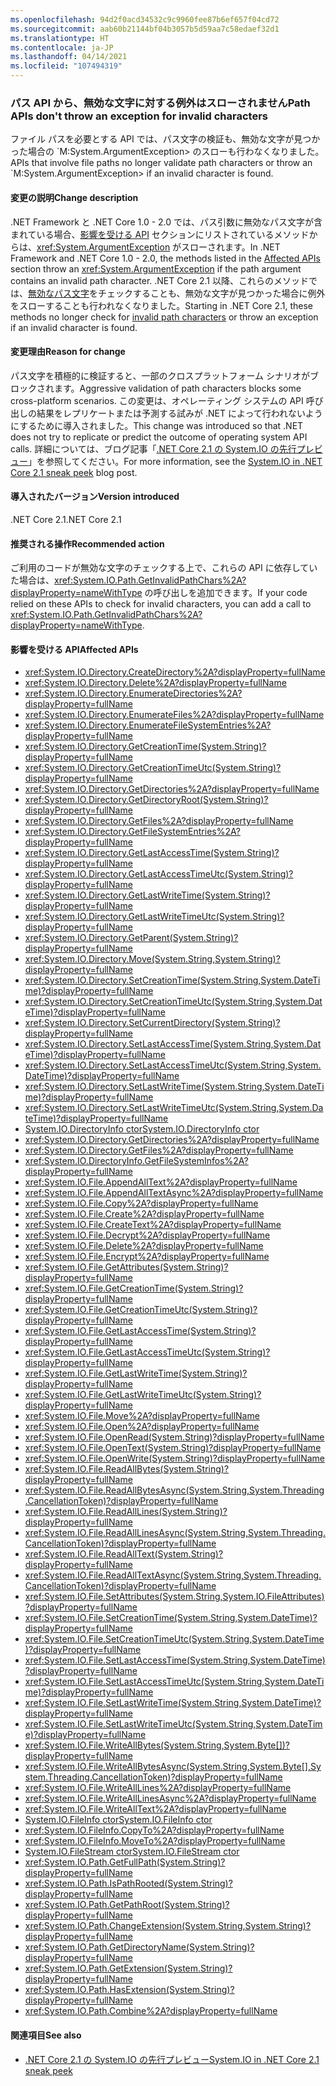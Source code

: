 ```yaml
---
ms.openlocfilehash: 94d2f0acd34532c9c9960fee87b6ef657f04cd72
ms.sourcegitcommit: aab60b21144bf04b3057b5d59aa7c58edaef32d1
ms.translationtype: HT
ms.contentlocale: ja-JP
ms.lasthandoff: 04/14/2021
ms.locfileid: "107494319"
---
```

### <a name="path-apis-dont-throw-an-exception-for-invalid-characters"></a><span data-ttu-id="c3e41-101">パス API から、無効な文字に対する例外はスローされません</span><span class="sxs-lookup"><span data-stu-id="c3e41-101">Path APIs don't throw an exception for invalid characters</span></span>

<span data-ttu-id="c3e41-102">ファイル パスを必要とする API では、パス文字の検証も、無効な文字が見つかった場合の \`M:System.ArgumentException> のスローも行わなくなりました。</span><span class="sxs-lookup"><span data-stu-id="c3e41-102">APIs that involve file paths no longer validate path characters or throw an \`M:System.ArgumentException> if an invalid character is found.</span></span>

#### <a name="change-description"></a><span data-ttu-id="c3e41-103">変更の説明</span><span class="sxs-lookup"><span data-stu-id="c3e41-103">Change description</span></span>

<span data-ttu-id="c3e41-104">.NET Framework と .NET Core 1.0 - 2.0 では、パス引数に無効なパス文字が含まれている場合、[影響を受ける API](#affected-apis) セクションにリストされているメソッドからは、<xref:System.ArgumentException> がスローされます。</span><span class="sxs-lookup"><span data-stu-id="c3e41-104">In .NET Framework and .NET Core 1.0 - 2.0, the methods listed in the [Affected APIs](#affected-apis) section throw an <xref:System.ArgumentException> if the path argument contains an invalid path character.</span></span> <span data-ttu-id="c3e41-105">.NET Core 2.1 以降、これらのメソッドでは、[無効なパス文字](xref:System.IO.Path.GetInvalidPathChars%2A)をチェックすることも、無効な文字が見つかった場合に例外をスローすることも行われなくなりました。</span><span class="sxs-lookup"><span data-stu-id="c3e41-105">Starting in .NET Core 2.1, these methods no longer check for [invalid path characters](xref:System.IO.Path.GetInvalidPathChars%2A) or throw an exception if an invalid character is found.</span></span>

#### <a name="reason-for-change"></a><span data-ttu-id="c3e41-106">変更理由</span><span class="sxs-lookup"><span data-stu-id="c3e41-106">Reason for change</span></span>

<span data-ttu-id="c3e41-107">パス文字を積極的に検証すると、一部のクロスプラットフォーム シナリオがブロックされます。</span><span class="sxs-lookup"><span data-stu-id="c3e41-107">Aggressive validation of path characters blocks some cross-platform scenarios.</span></span> <span data-ttu-id="c3e41-108">この変更は、オペレーティング システムの API 呼び出しの結果をレプリケートまたは予測する試みが .NET によって行われないようにするために導入されました。</span><span class="sxs-lookup"><span data-stu-id="c3e41-108">This change was introduced so that .NET does not try to replicate or predict the outcome of operating system API calls.</span></span> <span data-ttu-id="c3e41-109">詳細については、ブログ記事「[.NET Core 2.1 の System.IO の先行プレビュー](/archive/blogs/jeremykuhne/system-io-in-net-core-2-1-sneak-peek)」を参照してください。</span><span class="sxs-lookup"><span data-stu-id="c3e41-109">For more information, see the [System.IO in .NET Core 2.1 sneak peek](/archive/blogs/jeremykuhne/system-io-in-net-core-2-1-sneak-peek) blog post.</span></span>

#### <a name="version-introduced"></a><span data-ttu-id="c3e41-110">導入されたバージョン</span><span class="sxs-lookup"><span data-stu-id="c3e41-110">Version introduced</span></span>

<span data-ttu-id="c3e41-111">.NET Core 2.1</span><span class="sxs-lookup"><span data-stu-id="c3e41-111">.NET Core 2.1</span></span>

#### <a name="recommended-action"></a><span data-ttu-id="c3e41-112">推奨される操作</span><span class="sxs-lookup"><span data-stu-id="c3e41-112">Recommended action</span></span>

<span data-ttu-id="c3e41-113">ご利用のコードが無効な文字のチェックする上で、これらの API に依存していた場合は、<xref:System.IO.Path.GetInvalidPathChars%2A?displayProperty=nameWithType> の呼び出しを追加できます。</span><span class="sxs-lookup"><span data-stu-id="c3e41-113">If your code relied on these APIs to check for invalid characters, you can add a call to <xref:System.IO.Path.GetInvalidPathChars%2A?displayProperty=nameWithType>.</span></span>

#### <a name="affected-apis"></a><span data-ttu-id="c3e41-114">影響を受ける API</span><span class="sxs-lookup"><span data-stu-id="c3e41-114">Affected APIs</span></span>

- <xref:System.IO.Directory.CreateDirectory%2A?displayProperty=fullName>
- <xref:System.IO.Directory.Delete%2A?displayProperty=fullName>
- <xref:System.IO.Directory.EnumerateDirectories%2A?displayProperty=fullName>
- <xref:System.IO.Directory.EnumerateFiles%2A?displayProperty=fullName>
- <xref:System.IO.Directory.EnumerateFileSystemEntries%2A?displayProperty=fullName>
- <xref:System.IO.Directory.GetCreationTime(System.String)?displayProperty=fullName>
- <xref:System.IO.Directory.GetCreationTimeUtc(System.String)?displayProperty=fullName>
- <xref:System.IO.Directory.GetDirectories%2A?displayProperty=fullName>
- <xref:System.IO.Directory.GetDirectoryRoot(System.String)?displayProperty=fullName>
- <xref:System.IO.Directory.GetFiles%2A?displayProperty=fullName>
- <xref:System.IO.Directory.GetFileSystemEntries%2A?displayProperty=fullName>
- <xref:System.IO.Directory.GetLastAccessTime(System.String)?displayProperty=fullName>
- <xref:System.IO.Directory.GetLastAccessTimeUtc(System.String)?displayProperty=fullName>
- <xref:System.IO.Directory.GetLastWriteTime(System.String)?displayProperty=fullName>
- <xref:System.IO.Directory.GetLastWriteTimeUtc(System.String)?displayProperty=fullName>
- <xref:System.IO.Directory.GetParent(System.String)?displayProperty=fullName>
- <xref:System.IO.Directory.Move(System.String,System.String)?displayProperty=fullName>
- <xref:System.IO.Directory.SetCreationTime(System.String,System.DateTime)?displayProperty=fullName>
- <xref:System.IO.Directory.SetCreationTimeUtc(System.String,System.DateTime)?displayProperty=fullName>
- <xref:System.IO.Directory.SetCurrentDirectory(System.String)?displayProperty=fullName>
- <xref:System.IO.Directory.SetLastAccessTime(System.String,System.DateTime)?displayProperty=fullName>
- <xref:System.IO.Directory.SetLastAccessTimeUtc(System.String,System.DateTime)?displayProperty=fullName>
- <xref:System.IO.Directory.SetLastWriteTime(System.String,System.DateTime)?displayProperty=fullName>
- <xref:System.IO.Directory.SetLastWriteTimeUtc(System.String,System.DateTime)?displayProperty=fullName>
- <span data-ttu-id="c3e41-115">[System.IO.DirectoryInfo ctor](xref:System.IO.DirectoryInfo.%23ctor(System.String))</span><span class="sxs-lookup"><span data-stu-id="c3e41-115">[System.IO.DirectoryInfo ctor](xref:System.IO.DirectoryInfo.%23ctor(System.String))</span></span>
- <xref:System.IO.Directory.GetDirectories%2A?displayProperty=fullName>
- <xref:System.IO.Directory.GetFiles%2A?displayProperty=fullName>
- <xref:System.IO.DirectoryInfo.GetFileSystemInfos%2A?displayProperty=fullName>
- <xref:System.IO.File.AppendAllText%2A?displayProperty=fullName>
- <xref:System.IO.File.AppendAllTextAsync%2A?displayProperty=fullName>
- <xref:System.IO.File.Copy%2A?displayProperty=fullName>
- <xref:System.IO.File.Create%2A?displayProperty=fullName>
- <xref:System.IO.File.CreateText%2A?displayProperty=fullName>
- <xref:System.IO.File.Decrypt%2A?displayProperty=fullName>
- <xref:System.IO.File.Delete%2A?displayProperty=fullName>
- <xref:System.IO.File.Encrypt%2A?displayProperty=fullName>
- <xref:System.IO.File.GetAttributes(System.String)?displayProperty=fullName>
- <xref:System.IO.File.GetCreationTime(System.String)?displayProperty=fullName>
- <xref:System.IO.File.GetCreationTimeUtc(System.String)?displayProperty=fullName>
- <xref:System.IO.File.GetLastAccessTime(System.String)?displayProperty=fullName>
- <xref:System.IO.File.GetLastAccessTimeUtc(System.String)?displayProperty=fullName>
- <xref:System.IO.File.GetLastWriteTime(System.String)?displayProperty=fullName>
- <xref:System.IO.File.GetLastWriteTimeUtc(System.String)?displayProperty=fullName>
- <xref:System.IO.File.Move%2A?displayProperty=fullName>
- <xref:System.IO.File.Open%2A?displayProperty=fullName>
- <xref:System.IO.File.OpenRead(System.String)?displayProperty=fullName>
- <xref:System.IO.File.OpenText(System.String)?displayProperty=fullName>
- <xref:System.IO.File.OpenWrite(System.String)?displayProperty=fullName>
- <xref:System.IO.File.ReadAllBytes(System.String)?displayProperty=fullName>
- <xref:System.IO.File.ReadAllBytesAsync(System.String,System.Threading.CancellationToken)?displayProperty=fullName>
- <xref:System.IO.File.ReadAllLines(System.String)?displayProperty=fullName>
- <xref:System.IO.File.ReadAllLinesAsync(System.String,System.Threading.CancellationToken)?displayProperty=fullName>
- <xref:System.IO.File.ReadAllText(System.String)?displayProperty=fullName>
- <xref:System.IO.File.ReadAllTextAsync(System.String,System.Threading.CancellationToken)?displayProperty=fullName>
- <xref:System.IO.File.SetAttributes(System.String,System.IO.FileAttributes)?displayProperty=fullName>
- <xref:System.IO.File.SetCreationTime(System.String,System.DateTime)?displayProperty=fullName>
- <xref:System.IO.File.SetCreationTimeUtc(System.String,System.DateTime)?displayProperty=fullName>
- <xref:System.IO.File.SetLastAccessTime(System.String,System.DateTime)?displayProperty=fullName>
- <xref:System.IO.File.SetLastAccessTimeUtc(System.String,System.DateTime)?displayProperty=fullName>
- <xref:System.IO.File.SetLastWriteTime(System.String,System.DateTime)?displayProperty=fullName>
- <xref:System.IO.File.SetLastWriteTimeUtc(System.String,System.DateTime)?displayProperty=fullName>
- <xref:System.IO.File.WriteAllBytes(System.String,System.Byte[])?displayProperty=fullName>
- <xref:System.IO.File.WriteAllBytesAsync(System.String,System.Byte[],System.Threading.CancellationToken)?displayProperty=fullName>
- <xref:System.IO.File.WriteAllLines%2A?displayProperty=fullName>
- <xref:System.IO.File.WriteAllLinesAsync%2A?displayProperty=fullName>
- <xref:System.IO.File.WriteAllText%2A?displayProperty=fullName>
- <span data-ttu-id="c3e41-116">[System.IO.FileInfo ctor](xref:System.IO.FileInfo.%23ctor(System.String))</span><span class="sxs-lookup"><span data-stu-id="c3e41-116">[System.IO.FileInfo ctor](xref:System.IO.FileInfo.%23ctor(System.String))</span></span>
- <xref:System.IO.FileInfo.CopyTo%2A?displayProperty=fullName>
- <xref:System.IO.FileInfo.MoveTo%2A?displayProperty=fullName>
- [<span data-ttu-id="c3e41-117">System.IO.FileStream ctor</span><span class="sxs-lookup"><span data-stu-id="c3e41-117">System.IO.FileStream ctor</span></span>](xref:System.IO.FileStream.%23ctor%2A)
- <xref:System.IO.Path.GetFullPath(System.String)?displayProperty=fullName>
- <xref:System.IO.Path.IsPathRooted(System.String)?displayProperty=fullName>
- <xref:System.IO.Path.GetPathRoot(System.String)?displayProperty=fullName>
- <xref:System.IO.Path.ChangeExtension(System.String,System.String)?displayProperty=fullName>
- <xref:System.IO.Path.GetDirectoryName(System.String)?displayProperty=fullName>
- <xref:System.IO.Path.GetExtension(System.String)?displayProperty=fullName>
- <xref:System.IO.Path.HasExtension(System.String)?displayProperty=fullName>
- <xref:System.IO.Path.Combine%2A?displayProperty=fullName>

#### <a name="see-also"></a><span data-ttu-id="c3e41-118">関連項目</span><span class="sxs-lookup"><span data-stu-id="c3e41-118">See also</span></span>

- [<span data-ttu-id="c3e41-119">.NET Core 2.1 の System.IO の先行プレビュー</span><span class="sxs-lookup"><span data-stu-id="c3e41-119">System.IO in .NET Core 2.1 sneak peek</span></span>](/archive/blogs/jeremykuhne/system-io-in-net-core-2-1-sneak-peek)

<!--

### Category

Core .NET libraries

### Affected APIs

- `Overload:System.IO.Directory.CreateDirectory`
- `Overload:System.IO.Directory.Delete`
- `Overload:System.IO.Directory.EnumerateDirectories`
- `Overload:System.IO.Directory.EnumerateFiles`
- `Overload:System.IO.Directory.EnumerateFileSystemEntries`
- `M:System.IO.Directory.GetCreationTime(System.String)`
- `M:System.IO.Directory.GetCreationTimeUtc(System.String)`
- `Overload:System.IO.Directory.GetDirectories`
- `M:System.IO.Directory.GetDirectoryRoot(System.String)`
- `Overload:System.IO.Directory.GetFiles`
- `Overload:System.IO.Directory.GetFileSystemEntries`
- `M:System.IO.Directory.GetLastAccessTime(System.String)`
- `M:System.IO.Directory.GetLastAccessTimeUtc(System.String)`
- `M:System.IO.Directory.GetLastWriteTime(System.String)`
- `M:System.IO.Directory.GetLastWriteTimeUtc(System.String)`
- `M:System.IO.Directory.GetParent(System.String)`
- `M:System.IO.Directory.Move(System.String,System.String)`
- `M:System.IO.Directory.SetCreationTime(System.String)`
- `M:System.IO.Directory.SetCreationTimeUtc(System.String)`
- `M:System.IO.Directory.SetCurrentDirectory(System.String)`
- `M:System.IO.Directory.SetLastAccessTime(System.String)`
- `M:System.IO.Directory.SetLastAccessTimeUtc(System.String)`
- `M:System.IO.Directory.SetLastWriteTime(System.String)`
- `M:System.IO.Directory.SetLastWriteTimeUtc(System.String)`
- `M:System.IO.DirectoryInfo.%23ctor(System.String)>
- `Overload:System.IO.Directory.GetDirectories`
- `Overload:System.IO.Directory.GetFiles`
- `Overload:System.IO.DirectoryInfo.GetFileSystemInfos`
- `Overload:System.IO.File.AppendAllText`
- `Overload:System.IO.File.AppendAllTextAsync`
- `Overload:System.IO.File.Copy`
- `Overload:System.IO.File.Create`
- `Overload:System.IO.File.CreateText`
- `Overload:System.IO.File.Decrypt`
- `Overload:System.IO.File.Delete`
- `Overload:System.IO.File.Encrypt`
- `M:System.IO.File.GetAttributes(System.String)`
- `M:System.IO.File.GetCreationTime(System.String)`
- `M:System.IO.File.GetCreationTimeUtc(System.String)`
- `M:System.IO.File.GetLastAccessTime(System.String)`
- `M:System.IO.File.GetLastAccessTimeUtc(System.String)`
- `M:System.IO.File.GetLastWriteTime(System.String)`
- `M:System.IO.File.GetLastWriteTimeUtc(System.String)`
- `Overload:System.IO.File.Move`
- `Overload:System.IO.File.Open`
- `M:System.IO.File.OpenRead(System.String)`
- `M:System.IO.File.OpenText(System.String)`
- `M:System.IO.File.OpenWrite(System.String)`
- `M:System.IO.File.ReadAllBytes(System.String)`
- `M:System.IO.File.ReadAllBytesAsync(System.String,System.Threading.CancellationToken)`
- `M:System.IO.File.ReadAllLines(System.String)`
- `M:System.IO.File.ReadAllLinesAsync(System.String,System.Threading.CancellationToken)`
- `M:System.IO.File.ReadAllText(System.String)`
- `M:System.IO.File.ReadAllTextAsync(System.String,System.Threading.CancellationToken)`
- `M:System.IO.File.SetAttributes(System.String)`
- `M:System.IO.File.SetCreationTime(System.String)`
- `M:System.IO.File.SetCreationTimeUtc(System.String)`
- `M:System.IO.File.SetLastAccessTime(System.String)`
- `M:System.IO.File.SetLastAccessTimeUtc(System.String)`
- `M:System.IO.File.SetLastWriteTime(System.String)`
- `M:System.IO.File.SetLastWriteTimeUtc(System.String)`
- `M:System.IO.File.WriteAllBytes(System.String)`
- `M:System.IO.File.WriteAllBytesAsync(System.String,System.Threading.CancellationToken)`
- `Overload:System.IO.File.WriteAllLines`
- `Overload:System.IO.File.WriteAllLinesAsync`
- `Overload:System.IO.File.WriteAllText`
- `M:System.IO.FileInfo.#ctor(System.String)`
- `Overload:System.IO.FileInfo.CopyTo`
- `Overload:System.IO.FileInfo.MoveTo`
- `Overload:System.IO.FileStream.#ctor`
- `M:System.IO.Path.GetFullPath(System.String)`
- `M:System.IO.Path.IsPathRooted(System.String)`
- `M:System.IO.Path.GetPathRoot(System.String)`
- `M:System.IO.Path.ChangeExtension(System.String,System.String)`
- `M:System.IO.Path.GetDirectoryName(System.String)`
- `M:System.IO.Path.GetExtension(System.String)`
- `M:System.IO.Path.HasExtension(System.String)`
- `Overload:System.IO.Path.Combine`

-->

